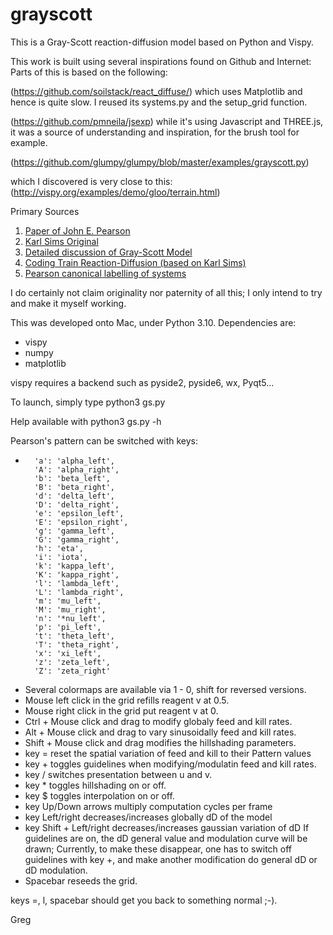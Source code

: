 # grayscott


This is a Gray-Scott reaction-diffusion model based on Python and Vispy.

This work is built using several inspirations found on Github and Internet:
Parts of this is based on the following:

(https://github.com/soilstack/react_diffuse/)
which uses Matplotlib and hence is quite slow.
I reused its systems.py and the setup_grid function.

(https://github.com/pmneila/jsexp)
while it's using Javascript and THREE.js, it was a source of understanding
and inspiration, for the brush tool for example.

(https://github.com/glumpy/glumpy/blob/master/examples/grayscott.py)

which I discovered is very close to this:
(http://vispy.org/examples/demo/gloo/terrain.html)

Primary Sources
1. [Paper of John E. Pearson](https://arxiv.org/pdf/patt-sol/9304003.pdf)
1. [Karl Sims Original](http://karlsims.com/rd.html)
1. [Detailed discussion of Gray-Scott Model](http://mrob.com/pub/comp/xmorphia/)
1. [Coding Train Reaction-Diffusion (based on Karl Sims)](https://www.youtube.com/watch?v=BV9ny785UNc&t=2100s)
1. [Pearson canonical labelling of systems](https://arxiv.org/abs/patt-sol/9304003)

I do certainly not claim originality nor paternity of all this; I only intend to
try and make it myself working.

This was developed onto Mac, under Python 3.10.
Dependencies are:
- vispy
- numpy
- matplotlib

vispy requires a backend such as pyside2, pyside6, wx, Pyqt5...

To launch, simply type python3 gs.py

Help available with python3 gs.py -h

Pearson's pattern can be switched with keys:
-       'a': 'alpha_left',
        'A': 'alpha_right',
        'b': 'beta_left',
        'B': 'beta_right',
        'd': 'delta_left',
        'D': 'delta_right',
        'e': 'epsilon_left',
        'E': 'epsilon_right',
        'g': 'gamma_left',
        'G': 'gamma_right',
        'h': 'eta',
        'i': 'iota',
        'k': 'kappa_left',
        'K': 'kappa_right',
        'l': 'lambda_left',
        'L': 'lambda_right',
        'm': 'mu_left',
        'M': 'mu_right',
        'n': '*nu_left',
        'p': 'pi_left',
        't': 'theta_left',
        'T': 'theta_right',
        'x': 'xi_left',
        'z': 'zeta_left',
        'Z': 'zeta_right'
- Several colormaps are available via 1 - 0, shift for reversed versions.
- Mouse left click in the grid refills reagent v at 0.5.
- Mouse right click in the grid put reagent v at 0.
- Ctrl + Mouse click and drag to modify globaly feed and kill rates.
- Alt + Mouse click and drag to vary sinusoidally feed and kill rates.
- Shift + Mouse click and drag modifies the hillshading parameters.
- key = reset the spatial variation of feed and kill to their Pattern values
- key + toggles guidelines when modifying/modulatin feed and kill rates.
- key / switches presentation between u and v.
- key * toggles hillshading on or off.
- key $ toggles interpolation on or off.
- key Up/Down arrows multiply computation cycles per frame
- key Left/right decreases/increases globally dD of the model
- key Shift + Left/right decreases/increases gaussian variation of dD
    If guidelines are on, the dD general value and modulation curve will be drawn;
    Currently, to make these disappear, one has to switch off guidelines with
    key +, and make another modification do general dD or dD modulation.
- Spacebar reseeds the grid.

keys =, l, spacebar should get you back to something normal ;-).

Greg
